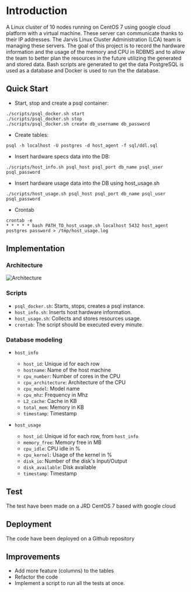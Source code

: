 # Introduction

A Linux cluster of 10 nodes running on CentOS 7 using google cloud platform with a virtual machine. These server can communicate thanks to their IP addresses.
The Jarvis Linux Cluster Administration (LCA) team is managing these servers.
The goal of this project is to record the hardware information and the usage of the memory and CPU in RDBMS and to allow the team to better plan the resources in the future utilizing the generated and stored data.
Bash scripts are generated to get the data PostgreSQL is used as a database and Docker is used to run the the database.

## Quick Start

- Start, stop and create a psql container:

```
./scripts/psql_docker.sh start
./scripts/psql_docker.sh stop
./scripts/psql_docker.sh create db_username db_password
```

- Create tables:

```
psql -h localhost -U postgres -d host_agent -f sql/ddl.sql
```

- Insert hardware specs data into the DB:

```
./scripts/host_info.sh psql_host psql_port db_name psql_user psql_password
```

- Insert hardware usage data into the DB using host_usage.sh

```
./scripts/host_usage.sh psql_host psql_port db_name psql_user psql_password
```

- Crontab

```
crontab -e
* * * * * bash PATH_TO_host_usage.sh localhost 5432 host_agent postgres password > /tmp/host_usage.log
```

## Implementation

### Architecture

![Architecture](/assets/architecture.png?raw=true "Architecture")
### Scripts

- `psql_docker.sh`: Starts, stops, creates a psql instance.
- `host_info.sh`: Inserts host hardware information.
- `host_usage.sh`: Collects and stores resources usage.
- `crontab`: The script should be executed every minute.

### Database modeling

- `host_info`
  - `host_id`: Unique id for each row
  - `hostname`: Name of the host machine
  - `cpu_number`: Number of cores in the CPU
  - `cpu_architecture`: Architecture of the CPU
  - `cpu_model`: Model name
  - `cpu_mhz`: Frequency in Mhz
  - `L2_cache`: Cache in KB
  - `total_mem`: Memory in KB
  - `timestamp`: Timestamp

- `host_usage`
  - `host_id`: Unique id for each row, from `host_info`
  - `memory_free`: Memory free in MB
  - `cpu_idle`: CPU idle in %
  - `cpu_kernel`: Usage of the kernel in %
  - `disk_io`: Number of the disk's Input/Output
  - `disk_available`: Disk available
  - `timestamp`: Timestamp

## Test

The test have been made on a JRD CentOS 7 based with google cloud

## Deployment

The code have been deployed on a Github repository

## Improvements

- Add more feature (columns) to the tables
- Refactor the code
- Implement a script to run all the tests at once.
